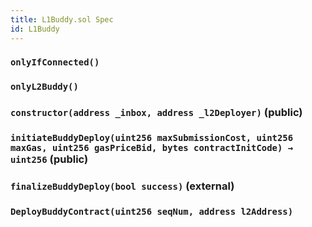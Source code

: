 ```yaml
---
title: L1Buddy.sol Spec
id: L1Buddy
---
```


### `onlyIfConnected()`

### `onlyL2Buddy()`

### `constructor(address _inbox, address _l2Deployer)` (public)

### `initiateBuddyDeploy(uint256 maxSubmissionCost, uint256 maxGas, uint256 gasPriceBid, bytes contractInitCode) → uint256` (public)

### `finalizeBuddyDeploy(bool success)` (external)

### `DeployBuddyContract(uint256 seqNum, address l2Address)`
